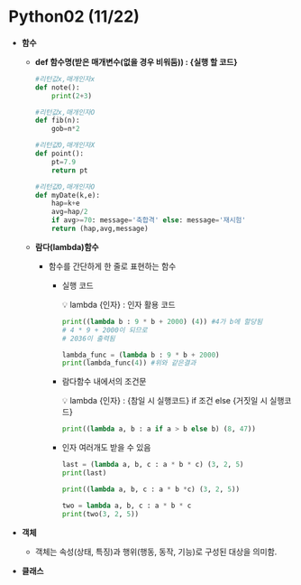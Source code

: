Python02 (11/22)
======================
- **함수**
    - **def 함수명(받은 매개변수(없을 경우 비워둠)) : {실행 할 코드}**
        
        ```python
        #리턴값x,매개인자x
        def note():
        	print(2+3)
        ```
        
        ```python
        #리턴값x,매개인자O
        def fib(n):
        	gob=n*2
        ```
        
        ```python
        #리턴값O,매개인자X
        def point():
        	pt=7.9
        	return pt
        ```
        
        ```python
        #리턴값O,매개인자O
        def myDate(k,e):
        	hap=k+e
        	avg=hap/2
        	if avg>=70: message='축합격' else: message='재시험'
        	return (hap,avg,message)
        ```
        
    - **람다(lambda)함수**
        - 함수를 간단하게 한 줄로 표현하는 함수
            - 실행 코드
                
                <aside>
                💡 lambda {인자} : 인자 활용 코드
                
                </aside>
                
                ```python
                print((lambda b : 9 * b + 2000) (4)) #4가 b에 할당됨
                # 4 * 9 + 2000이 되므로
                # 2036이 출력됨
                
                lambda_func = (lambda b : 9 * b + 2000)
                print(lambda_func(4)) #위와 같은결과
                ```
                
            - 람다함수 내에서의 조건문
                
                <aside>
                💡 lambda {인자} : {참일 시 실행코드} if 조건 else {거짓일 시 실행코드}
                
                </aside>
                
                ```python
                print((lambda a, b : a if a > b else b) (8, 47))
                ```
                
            - 인자 여러개도 받을 수 있음
                
                ```python
                last = (lambda a, b, c : a * b * c) (3, 2, 5)
                print(last)
                
                print((lambda a, b, c : a * b *c) (3, 2, 5))
                
                two = lambda a, b, c : a * b * c
                print(two(3, 2, 5))
                ```
                
- **************************************객체**************************************
    - 객체는 속성(상태, 특징)과 행위(행동, 동작, 기능)로 구성된 대상을 의미함.
- **클래스**
